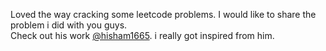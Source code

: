 Loved the way cracking some leetcode problems. I would like to share the problem i did with you guys.   
Check out his work [@hisham1665](https://github.com/hisham1665/program-challenges). i really got inspired from him.
